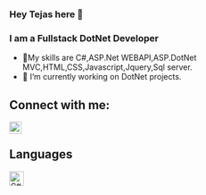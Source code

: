 ### Hey Tejas here 👋


### I am a Fullstack DotNet Developer

- 🔭My skills are C#,ASP.Net WEBAPI,ASP.DotNet MVC,HTML,CSS,Javascript,Jquery,Sql server.
- 🌱 I’m currently working on DotNet projects.


## Connect with me:
[<img align="left" alt="codeSTACKr | LinkedIn" width="22px" src="https://cdn.jsdelivr.net/npm/simple-icons@v3/icons/linkedin.svg" />](https://www.linkedin.com/in/tejas-pawar-25401b179)
<!-- [<img align="left" alt="codeSTACKr | Instagram" width="22px" src="https://cdn.jsdelivr.net/npm/simple-icons@v3/icons/instagram.svg" />](https://www.instagram.com/techtrend13/) -->
<!-- [<img align="left" alt="codeSTACKr | Youtube" width="22px" src="https://cdn.jsdelivr.net/npm/simple-icons@v3/icons/youtube.svg" />] (https://www.youtube.com/channel/UCqT1MwZv72uhPM07FibhMlQ) -->

<br />

## Languages
[<img align="left" alt="C#" width="26px" src="https://upload.wikimedia.org/wikipedia/commons/7/7a/C_Sharp_logo.svg" />](https://en.wikipedia.org/wiki/C_Sharp_(programming_language))


<br />
